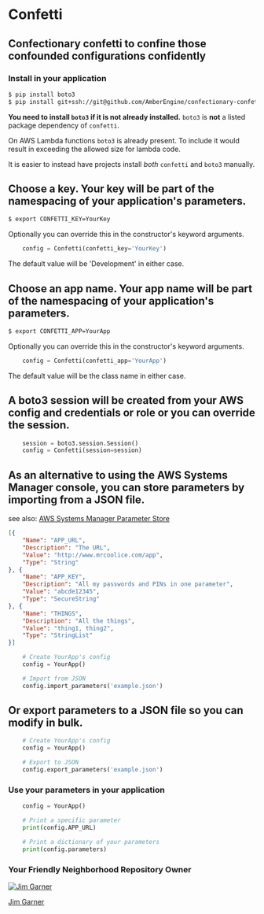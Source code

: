Confetti
=========
Confectionary confetti to confine those confounded configurations confidently
---------

### Install in your application
```bash
$ pip install boto3
$ pip install git+ssh://git@github.com/AmberEngine/confectionary-confetti.git#egg=confectionary-confetti
```

**You need to install `boto3` if it is not already installed.**
`boto3` is **not** a listed package dependency of `confetti`.

On AWS Lambda functions `boto3` is already present. To include it would result
in exceeding the allowed size for lambda code.

It is easier to instead have projects install _both_ `confetti` and `boto3` manually.

## Choose a key. Your key will be part of the namespacing of your application's parameters.
```bash
$ export CONFETTI_KEY=YourKey
```
Optionally you can override this in the constructor's keyword arguments.
```python
    config = Confetti(confetti_key='YourKey')
```
The default value will be 'Development' in either case.

## Choose an app name. Your app name will be part of the namespacing of your application's parameters.
```bash
$ export CONFETTI_APP=YourApp
```
Optionally you can override this in the constructor's keyword arguments.
```python
    config = Confetti(confetti_app='YourApp')
```
The default value will be the class name in either case.

## A boto3 session will be created from your AWS config and credentials or role or you can override the session.
```python
    session = boto3.session.Session()
    config = Confetti(session=session)
```

## As an alternative to using the AWS Systems Manager console, you can store parameters by importing from a JSON file.
see also: [AWS Systems Manager Parameter Store](https://console.aws.amazon.com/systems-manager/parameters)
```json
[{
    "Name": "APP_URL",
    "Description": "The URL",
    "Value": "http://www.mrcoolice.com/app",
    "Type": "String"
}, {
    "Name": "APP_KEY",
    "Description": "All my passwords and PINs in one parameter",
    "Value": "abcde12345",
    "Type": "SecureString"
}, {
    "Name": "THINGS",
    "Description": "All the things",
    "Value": "thing1, thing2",
    "Type": "StringList"
}]
```

```python
    # Create YourApp's config
    config = YourApp()

    # Import from JSON
    config.import_parameters('example.json')
```

## Or export parameters to a JSON file so you can modify in bulk.
```python
    # Create YourApp's config
    config = YourApp()

    # Export to JSON
    config.export_parameters('example.json')
```

### Use your parameters in your application
```python
    config = YourApp()

    # Print a specific parameter
    print(config.APP_URL)

    # Print a dictionary of your parameters
    print(config.parameters)
```

### Your Friendly Neighborhood Repository Owner

[![Jim Garner](https://avatars2.githubusercontent.com/u/9437566?v=3&s=100)](https://github.com/jg75)

[Jim Garner](https:/github.com/jg75)
